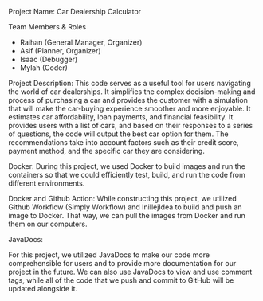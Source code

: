 Project Name: Car Dealership Calculator

 Team Members & Roles

- Raihan (General Manager, Organizer)
- Asif (Planner, Organizer)
- Isaac (Debugger)
- Mylah (Coder)


 Project Description: 
This code serves as a useful tool for users navigating the world of car dealerships. It simplifies the complex decision-making and process of purchasing a car and provides the customer with a simulation that will make the car-buying experience smoother and more enjoyable. It estimates car affordability, loan payments, and financial feasibility. It provides users with a list of cars, and based on their responses to a series of questions, the code will output the best car option for them. The recommendations take into account factors such as their credit score, payment method, and the specific car they are considering. 

Docker: 
During this project, we used Docker to build images and run the containers so that we could efficiently test, build, and run the code from different environments. 

Docker and Github Action: While constructing this project, we utilized Github Workflow (Simply Workflow) and InillejIdea to build and push an image to Docker. That way, we can pull the images from Docker and run them on our computers. 


JavaDocs: 

For this project, we utilized JavaDocs to make our code more comprehensible for users and to provide more documentation for our project in the future. We can also use JavaDocs to view and use comment tags, while all of the code that we push and commit to GitHub will be updated alongside it. 
